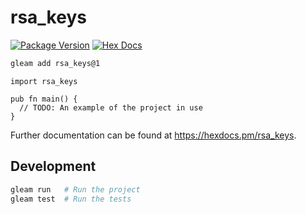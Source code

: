 # rsa_keys

[![Package Version](https://img.shields.io/hexpm/v/rsa_keys)](https://hex.pm/packages/rsa_keys)
[![Hex Docs](https://img.shields.io/badge/hex-docs-ffaff3)](https://hexdocs.pm/rsa_keys/)

```sh
gleam add rsa_keys@1
```
```gleam
import rsa_keys

pub fn main() {
  // TODO: An example of the project in use
}
```

Further documentation can be found at <https://hexdocs.pm/rsa_keys>.

## Development

```sh
gleam run   # Run the project
gleam test  # Run the tests
```
